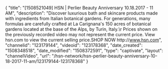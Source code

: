 {
    "title": "[1508521049] HSN | Perlier Beauty Anniversary 10.18.2017 - 11 AM",
    "description": "Discover luxurious bath and skincare products made with ingredients from Italian botanical gardens. For generations, many formulas are carefully crafted at La Carignana's 150 acres of botanical gardens located at the base of the Alps, by Turin, Italy.\r Prices shown on the previously recorded video may not represent the current price.  View hsn.com to view the current selling price.SHOP NOW http:\/\/www.hsn.com",
    "channelid": "123179144",
    "videoid": "123178368",
    "date_created": "1508348518",
    "date_modified": "1508372591",
    "type": "captivate",
    "layout": "channelVideo",
    "url": "\/hsn-network\/hsn-perlier-beauty-anniversary-10-18-2017-11-am\/123179144-123178368"
}
